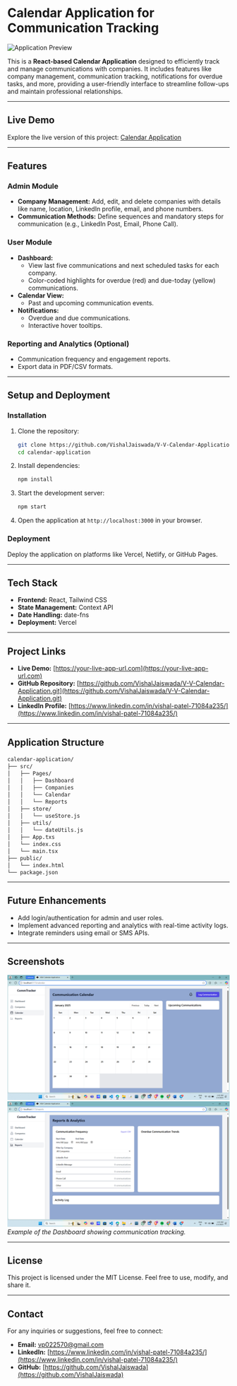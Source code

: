 # Calendar Application for Communication Tracking

![Application Preview](https://your-live-app-image-url.com)

This is a **React-based Calendar Application** designed to efficiently track and manage communications with companies. It includes features like company management, communication tracking, notifications for overdue tasks, and more, providing a user-friendly interface to streamline follow-ups and maintain professional relationships.

---

## **Live Demo**

Explore the live version of this project: [Calendar Application](https://your-live-app-url.com)

---

## **Features**

### **Admin Module**
- **Company Management:** Add, edit, and delete companies with details like name, location, LinkedIn profile, email, and phone numbers.
- **Communication Methods:** Define sequences and mandatory steps for communication (e.g., LinkedIn Post, Email, Phone Call).

### **User Module**
- **Dashboard:**
  - View last five communications and next scheduled tasks for each company.
  - Color-coded highlights for overdue (red) and due-today (yellow) communications.
- **Calendar View:**
  - Past and upcoming communication events.
- **Notifications:**
  - Overdue and due communications.
  - Interactive hover tooltips.

### **Reporting and Analytics (Optional)**
- Communication frequency and engagement reports.
- Export data in PDF/CSV formats.

---

## **Setup and Deployment**


### Installation

1. Clone the repository:
   ```bash
   git clone https://github.com/VishalJaiswada/V-V-Calendar-Application.git
   cd calendar-application
   ```

2. Install dependencies:
   ```bash
   npm install
   ```

3. Start the development server:
   ```bash
   npm start
   ```

4. Open the application at `http://localhost:3000` in your browser.

### Deployment

Deploy the application on platforms like Vercel, Netlify, or GitHub Pages.

---

## **Tech Stack**

- **Frontend:** React, Tailwind CSS
- **State Management:** Context API
- **Date Handling:** date-fns
- **Deployment:** Vercel

---

## **Project Links**

- **Live Demo:** [https://your-live-app-url.com](https://your-live-app-url.com)
- **GitHub Repository:** [https://github.com/VishalJaiswada/V-V-Calendar-Application.git](https://github.com/VishalJaiswada/V-V-Calendar-Application.git)
- **LinkedIn Profile:** [https://www.linkedin.com/in/vishal-patel-71084a235/](https://www.linkedin.com/in/vishal-patel-71084a235/)

---

## **Application Structure**

```
calendar-application/
├── src/
│   ├── Pages/
│   │   ├── Dashboard
│   │   ├── Companies
│   │   └── Calendar
│   │   └── Reports
│   ├── store/
│   │   └── useStore.js
│   ├── utils/
│   │   └── dateUtils.js
│   ├── App.txs
│   └── index.css
│   └── main.tsx
├── public/
│   └── index.html
└── package.json
```

---

## **Future Enhancements**

- Add login/authentication for admin and user roles.
- Implement advanced reporting and analytics with real-time activity logs.
- Integrate reminders using email or SMS APIs.

---

## **Screenshots**

![Calendar](image1.png)
![Report](image2.png)
*Example of the Dashboard showing communication tracking.*

---

## **License**

This project is licensed under the MIT License. Feel free to use, modify, and share it.

---

## **Contact**

For any inquiries or suggestions, feel free to connect:

- **Email:** vp022570@gmail.com
- **LinkedIn:** [https://www.linkedin.com/in/vishal-patel-71084a235/](https://www.linkedin.com/in/vishal-patel-71084a235/)
- **GitHub:** [https://github.com/VishalJaiswada](https://github.com/VishalJaiswada)

